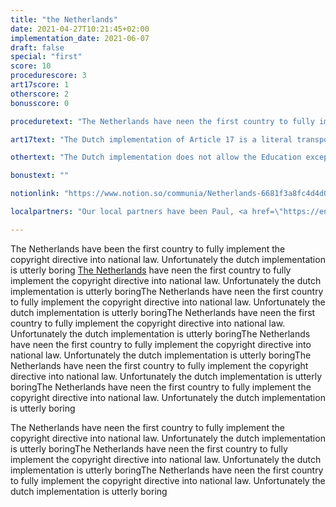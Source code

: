 ```yaml
---
title: "the Netherlands"
date: 2021-04-27T10:21:45+02:00
implementation_date: 2021-06-07
draft: false
special: "first"
score: 10
procedurescore: 3
art17score: 1
otherscore: 2
bonusscore: 0

proceduretext: "The Netherlands have neen the first country to fully implement the copyright directive in December 2020. The mInistry of justice held an online consultation in June 2019 and the Parliamentary process allowed civil society groups voice concerns that resulted in marginal improvements of the proposed law."

art17text: "The Dutch implementation of Article 17 is a literal transposition of Article 17 that does not contain any ex-ante user rights safguards or additional transparency provisions and does not narrow down the definition of platforms affected by these rules. The Minister of justice has the ability to provide further rules for the application of the provision, but there is no indication as to how these would look like yet."

othertext: "The Dutch implementation does not allow the Education exception to be overridden by contract, it does not include a transposition of Article 14 (Existing dutch law does not protect unoriginal reproductions). The scope of the press publisher right is relatively limited."  

bonustext: ""

notionlink: "https://www.notion.so/communia/Netherlands-6681f3a8fc4d4d079648f4cff20dc29d" 

localpartners: "Our local partners have been Paul, <a href=\"https://en.wikipedia.org/wiki/Bits_of_Freedom\">Bits of Freedom</a> and Open Netherlands"

---
```

The Netherlands have been the first country to fully implement the copyright directive into national law. Unfortunately the dutch implementation is utterly boring [The Netherlands](https://en.wikipedia.org/wiki/Netherlands) have neen the first country to fully implement the copyright directive into national law. Unfortunately the dutch implementation is utterly boringThe Netherlands have neen the first country to fully implement the copyright directive into national law. Unfortunately the dutch implementation is utterly boringThe Netherlands have neen the first country to fully implement the copyright directive into national law. Unfortunately the dutch implementation is utterly boringThe Netherlands have neen the first country to fully implement the copyright directive into national law. Unfortunately the dutch implementation is utterly boringThe Netherlands have neen the first country to fully implement the copyright directive into national law. Unfortunately the dutch implementation is utterly boringThe Netherlands have neen the first country to fully implement the copyright directive into national law. Unfortunately the dutch implementation is utterly boring

The Netherlands have neen the first country to fully implement the copyright directive into national law. Unfortunately the dutch implementation is utterly boringThe Netherlands have neen the first country to fully implement the copyright directive into national law. Unfortunately the dutch implementation is utterly boringThe Netherlands have neen the first country to fully implement the copyright directive into national law. Unfortunately the dutch implementation is utterly boring




